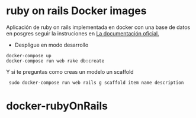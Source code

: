 # ruby on rails Docker images 

Aplicación de ruby on rails implementada en docker con una base de datos en posgres
seguir la instruciones en [La documentación oficial.](https://docs.docker.com/compose/rails/)
    

- Despligue en modo desarrollo 

 ```
 docker-compose up
docker-compose run web rake db:create

 ```

 Y si te preguntas como creas un modelo un scaffold 
```
 sudo docker-compose run web rails g scaffold item name description 
```
# docker-rubyOnRails
